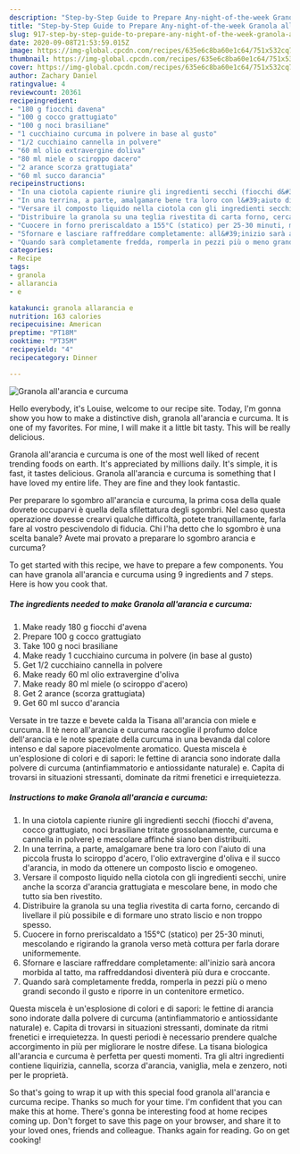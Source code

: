```yaml
---
description: "Step-by-Step Guide to Prepare Any-night-of-the-week Granola all&amp;#39;arancia e curcuma"
title: "Step-by-Step Guide to Prepare Any-night-of-the-week Granola all&amp;#39;arancia e curcuma"
slug: 917-step-by-step-guide-to-prepare-any-night-of-the-week-granola-all-and-39-arancia-e-curcuma
date: 2020-09-08T21:53:59.015Z
image: https://img-global.cpcdn.com/recipes/635e6c8ba60e1c64/751x532cq70/granola-allarancia-e-curcuma-recipe-main-photo.jpg
thumbnail: https://img-global.cpcdn.com/recipes/635e6c8ba60e1c64/751x532cq70/granola-allarancia-e-curcuma-recipe-main-photo.jpg
cover: https://img-global.cpcdn.com/recipes/635e6c8ba60e1c64/751x532cq70/granola-allarancia-e-curcuma-recipe-main-photo.jpg
author: Zachary Daniel
ratingvalue: 4
reviewcount: 20361
recipeingredient:
- "180 g fiocchi davena"
- "100 g cocco grattugiato"
- "100 g noci brasiliane"
- "1 cucchiaino curcuma in polvere in base al gusto"
- "1/2 cucchiaino cannella in polvere"
- "60 ml olio extravergine doliva"
- "80 ml miele o sciroppo dacero"
- "2 arance scorza grattugiata"
- "60 ml succo darancia"
recipeinstructions:
- "In una ciotola capiente riunire gli ingredienti secchi (fiocchi d&#39;avena, cocco grattugiato, noci brasiliane tritate grossolanamente, curcuma e cannella in polvere) e mescolare affinché siano ben distribuiti."
- "In una terrina, a parte, amalgamare bene tra loro con l&#39;aiuto di una piccola frusta lo sciroppo d&#39;acero, l&#39;olio extravergine d&#39;oliva e il succo d&#39;arancia, in modo da ottenere un composto liscio e omogeneo."
- "Versare il composto liquido nella ciotola con gli ingredienti secchi, unire anche la scorza d&#39;arancia grattugiata e mescolare bene, in modo che tutto sia ben rivestito."
- "Distribuire la granola su una teglia rivestita di carta forno, cercando di livellare il più possibile e di formare uno strato liscio e non troppo spesso."
- "Cuocere in forno preriscaldato a 155°C (statico) per 25-30 minuti, mescolando e rigirando la granola verso metà cottura per farla dorare uniformemente."
- "Sfornare e lasciare raffreddare completamente: all&#39;inizio sarà ancora morbida al tatto, ma raffreddandosi diventerà più dura e croccante."
- "Quando sarà completamente fredda, romperla in pezzi più o meno grandi secondo il gusto e riporre in un contenitore ermetico."
categories:
- Recipe
tags:
- granola
- allarancia
- e

katakunci: granola allarancia e 
nutrition: 163 calories
recipecuisine: American
preptime: "PT18M"
cooktime: "PT35M"
recipeyield: "4"
recipecategory: Dinner

---
```



![Granola all&#39;arancia e curcuma](https://img-global.cpcdn.com/recipes/635e6c8ba60e1c64/751x532cq70/granola-allarancia-e-curcuma-recipe-main-photo.jpg)

Hello everybody, it's Louise, welcome to our recipe site. Today, I'm gonna show you how to make a distinctive dish, granola all&#39;arancia e curcuma. It is one of my favorites. For mine, I will make it a little bit tasty. This will be really delicious.

Granola all&#39;arancia e curcuma is one of the most well liked of recent trending foods on earth. It's appreciated by millions daily. It's simple, it is fast, it tastes delicious. Granola all&#39;arancia e curcuma is something that I have loved my entire life. They are fine and they look fantastic.

Per preparare lo sgombro all&#39;arancia e curcuma, la prima cosa della quale dovrete occuparvi è quella della sfilettatura degli sgombri. Nel caso questa operazione dovesse crearvi qualche difficoltà, potete tranquillamente, farla fare al vostro pescivendolo di fiducia. Chi l&#39;ha detto che lo sgombro è una scelta banale? Avete mai provato a preparare lo sgombro arancia e curcuma?


To get started with this recipe, we have to prepare a few components. You can have granola all&#39;arancia e curcuma using 9 ingredients and 7 steps. Here is how you cook that.

<!--inarticleads1-->

##### The ingredients needed to make Granola all&#39;arancia e curcuma:

1. Make ready 180 g fiocchi d&#39;avena
1. Prepare 100 g cocco grattugiato
1. Take 100 g noci brasiliane
1. Make ready 1 cucchiaino curcuma in polvere (in base al gusto)
1. Get 1/2 cucchiaino cannella in polvere
1. Make ready 60 ml olio extravergine d&#39;oliva
1. Make ready 80 ml miele (o sciroppo d&#39;acero)
1. Get 2 arance (scorza grattugiata)
1. Get 60 ml succo d&#39;arancia


Versate in tre tazze e bevete calda la Tisana all&#39;arancia con miele e curcuma. Il tè nero all&#39;arancia e curcuma raccoglie il profumo dolce dell&#39;arancia e le note speziate della curcuma in una bevanda dal colore intenso e dal sapore piacevolmente aromatico. Questa miscela è un&#39;esplosione di colori e di sapori: le fettine di arancia sono indorate dalla polvere di curcuma (antinfiammatorio e antiossidante naturale) e. Capita di trovarsi in situazioni stressanti, dominate da ritmi frenetici e irrequietezza. 

<!--inarticleads2-->

##### Instructions to make Granola all&#39;arancia e curcuma:

1. In una ciotola capiente riunire gli ingredienti secchi (fiocchi d&#39;avena, cocco grattugiato, noci brasiliane tritate grossolanamente, curcuma e cannella in polvere) e mescolare affinché siano ben distribuiti.
1. In una terrina, a parte, amalgamare bene tra loro con l&#39;aiuto di una piccola frusta lo sciroppo d&#39;acero, l&#39;olio extravergine d&#39;oliva e il succo d&#39;arancia, in modo da ottenere un composto liscio e omogeneo.
1. Versare il composto liquido nella ciotola con gli ingredienti secchi, unire anche la scorza d&#39;arancia grattugiata e mescolare bene, in modo che tutto sia ben rivestito.
1. Distribuire la granola su una teglia rivestita di carta forno, cercando di livellare il più possibile e di formare uno strato liscio e non troppo spesso.
1. Cuocere in forno preriscaldato a 155°C (statico) per 25-30 minuti, mescolando e rigirando la granola verso metà cottura per farla dorare uniformemente.
1. Sfornare e lasciare raffreddare completamente: all&#39;inizio sarà ancora morbida al tatto, ma raffreddandosi diventerà più dura e croccante.
1. Quando sarà completamente fredda, romperla in pezzi più o meno grandi secondo il gusto e riporre in un contenitore ermetico.


Questa miscela è un&#39;esplosione di colori e di sapori: le fettine di arancia sono indorate dalla polvere di curcuma (antinfiammatorio e antiossidante naturale) e. Capita di trovarsi in situazioni stressanti, dominate da ritmi frenetici e irrequietezza. In questi periodi è necessario prendere qualche accorgimento in più per migliorare le nostre difese. La tisana biologica all&#39;arancia e curcuma è perfetta per questi momenti. Tra gli altri ingredienti contiene liquirizia, cannella, scorza d&#39;arancia, vaniglia, mela e zenzero, noti per le proprietà. 

So that's going to wrap it up with this special food granola all&#39;arancia e curcuma recipe. Thanks so much for your time. I'm confident that you can make this at home. There's gonna be interesting food at home recipes coming up. Don't forget to save this page on your browser, and share it to your loved ones, friends and colleague. Thanks again for reading. Go on get cooking!
